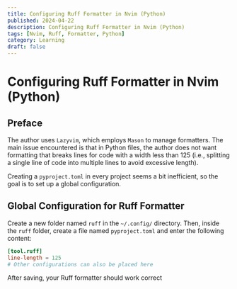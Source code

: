```yaml
---
title: Configuring Ruff Formatter in Nvim (Python)
published: 2024-04-22
description: Configuring Ruff Formatter in Nvim (Python)
tags: [Nvim, Ruff, Formatter, Python]
category: Learning
draft: false
---
```


# Configuring Ruff Formatter in Nvim (Python)

## Preface

The author uses `Lazyvim`, which employs `Mason` to manage formatters. The main issue encountered is that in Python files, the author does not want formatting that breaks lines for code with a width less than 125 (i.e., splitting a single line of code into multiple lines to avoid excessive length).

Creating a `pyproject.toml` in every project seems a bit inefficient, so the goal is to set up a global configuration.

## Global Configuration for Ruff Formatter

Create a new folder named `ruff` in the `~/.config/` directory. Then, inside the `ruff` folder, create a file named `pyproject.toml` and enter the following content:

```toml
[tool.ruff]
line-length = 125
# Other configurations can also be placed here
```

After saving, your Ruff formatter should work correct